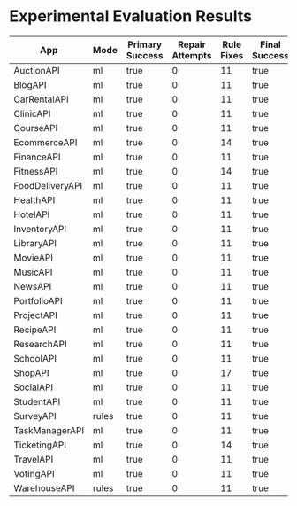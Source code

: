 # Experimental Evaluation Results

| App | Mode | Primary Success | Repair Attempts | Rule Fixes | Final Success | Duration (s) | Error |
|-----|------|----------------|----------------|-------------|----------------|---------------|-------|
| AuctionAPI | ml | true | 0 | 11 | true | 0.00 |  |
| BlogAPI | ml | true | 0 | 11 | true | 0.00 |  |
| CarRentalAPI | ml | true | 0 | 11 | true | 0.00 |  |
| ClinicAPI | ml | true | 0 | 11 | true | 0.00 |  |
| CourseAPI | ml | true | 0 | 11 | true | 0.00 |  |
| EcommerceAPI | ml | true | 0 | 14 | true | 0.00 |  |
| FinanceAPI | ml | true | 0 | 11 | true | 0.00 |  |
| FitnessAPI | ml | true | 0 | 14 | true | 0.00 |  |
| FoodDeliveryAPI | ml | true | 0 | 11 | true | 0.00 |  |
| HealthAPI | ml | true | 0 | 11 | true | 0.00 |  |
| HotelAPI | ml | true | 0 | 11 | true | 0.00 |  |
| InventoryAPI | ml | true | 0 | 11 | true | 0.00 |  |
| LibraryAPI | ml | true | 0 | 11 | true | 0.00 |  |
| MovieAPI | ml | true | 0 | 11 | true | 0.00 |  |
| MusicAPI | ml | true | 0 | 11 | true | 0.00 |  |
| NewsAPI | ml | true | 0 | 11 | true | 0.00 |  |
| PortfolioAPI | ml | true | 0 | 11 | true | 0.00 |  |
| ProjectAPI | ml | true | 0 | 11 | true | 0.00 |  |
| RecipeAPI | ml | true | 0 | 11 | true | 0.00 |  |
| ResearchAPI | ml | true | 0 | 11 | true | 0.00 |  |
| SchoolAPI | ml | true | 0 | 11 | true | 0.00 |  |
| ShopAPI | ml | true | 0 | 17 | true | 0.00 |  |
| SocialAPI | ml | true | 0 | 11 | true | 0.00 |  |
| StudentAPI | ml | true | 0 | 11 | true | 0.00 |  |
| SurveyAPI | rules | true | 0 | 11 | true | 0.00 |  |
| TaskManagerAPI | ml | true | 0 | 11 | true | 0.00 |  |
| TicketingAPI | ml | true | 0 | 14 | true | 0.00 |  |
| TravelAPI | ml | true | 0 | 11 | true | 0.00 |  |
| VotingAPI | ml | true | 0 | 11 | true | 0.00 |  |
| WarehouseAPI | rules | true | 0 | 11 | true | 0.00 |  |
